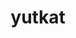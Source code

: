 ---
title: yutkat
github: https://github.com/yutkat
mode: dark
transition: 1s
score: 83.6
archetype:
- Stats and Metrics
---